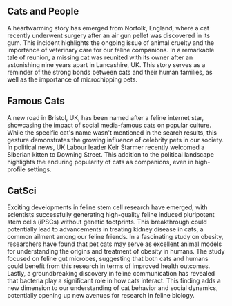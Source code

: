 ## Cats and People
A heartwarming story has emerged from Norfolk, England, where a cat recently underwent surgery after an air gun pellet was discovered in its gum. This incident highlights the ongoing issue of animal cruelty and the importance of veterinary care for our feline companions. In a remarkable tale of reunion, a missing cat was reunited with its owner after an astonishing nine years apart in Lancashire, UK. This story serves as a reminder of the strong bonds between cats and their human families, as well as the importance of microchipping pets.


## Famous Cats
A new road in Bristol, UK, has been named after a feline internet star, showcasing the impact of social media-famous cats on popular culture. While the specific cat's name wasn't mentioned in the search results, this gesture demonstrates the growing influence of celebrity pets in our society. In political news, UK Labour leader Keir Starmer recently welcomed a Siberian kitten to Downing Street. This addition to the political landscape highlights the enduring popularity of cats as companions, even in high-profile settings.

## CatSci
Exciting developments in feline stem cell research have emerged, with scientists successfully generating high-quality feline induced pluripotent stem cells (iPSCs) without genetic footprints. This breakthrough could potentially lead to advancements in treating kidney disease in cats, a common ailment among our feline friends. In a fascinating study on obesity, researchers have found that pet cats may serve as excellent animal models for understanding the origins and treatment of obesity in humans. The study focused on feline gut microbes, suggesting that both cats and humans could benefit from this research in terms of improved health outcomes. Lastly, a groundbreaking discovery in feline communication has revealed that bacteria play a significant role in how cats interact. This finding adds a new dimension to our understanding of cat behavior and social dynamics, potentially opening up new avenues for research in feline biology.

